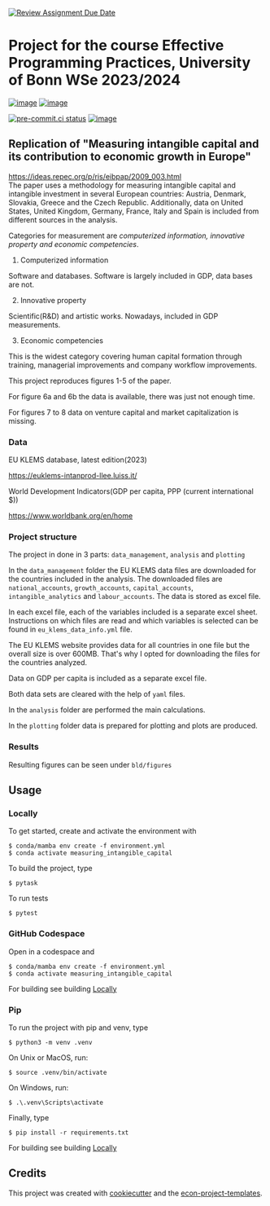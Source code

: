 [![Review Assignment Due Date](https://classroom.github.com/assets/deadline-readme-button-24ddc0f5d75046c5622901739e7c5dd533143b0c8e959d652212380cedb1ea36.svg)](https://classroom.github.com/a/EVOsE4mq)

# Project for the course Effective Programming Practices, University of Bonn WSe 2023/2024



[![image](https://img.shields.io/github/actions/workflow/status/shtopane/measuring_intangible_capital/main.yml?branch=main)](https://github.com/shtopane/measuring_intangible_capital/actions?query=branch%3Amain)
[![image](https://codecov.io/gh/shtopane/measuring_intangible_capital/branch/main/graph/badge.svg)](https://codecov.io/gh/shtopane/measuring_intangible_capital)

[![pre-commit.ci status](https://results.pre-commit.ci/badge/github/shtopane/measuring_intangible_capital/main.svg)](https://results.pre-commit.ci/latest/github/shtopane/measuring_intangible_capital/main)
[![image](https://img.shields.io/badge/code%20style-black-000000.svg)](https://github.com/psf/black)

## Replication of "Measuring intangible capital and its contribution to economic growth in Europe"
https://ideas.repec.org/p/ris/eibpap/2009_003.html  
The paper uses a methodology for measuring intangible capital and intangible investment in several European countries: Austria, Denmark, Slovakia, Greece and the Czech Republic. Additionally, data on United States, United Kingdom, Germany, France, Italy and Spain is included from different sources in the analysis.

Categories for measurement are *computerized information, innovative property and economic competencies*.

1. Computerized information

Software and databases. Software is largely included in GDP, data bases are not.

2. Innovative property

Scientific(R&D) and artistic works. Nowadays, included in GDP measurements.

3. Economic competencies

This is the widest category covering human capital formation through training, managerial improvements and company workflow improvements.

This project reproduces figures 1-5 of the paper.

For figure 6a and 6b the data is available, there was just not enough time.

For figures 7 to 8 data on venture capital and market capitalization is missing.

### Data

EU KLEMS database, latest edition(2023)

https://euklems-intanprod-llee.luiss.it/

World Development Indicators(GDP per capita, PPP (current international $))

https://www.worldbank.org/en/home

### Project structure
The project in done in 3 parts: `data_management`, `analysis` and `plotting`

In the `data_management` folder the EU KLEMS data files are downloaded for the countries included in the analysis. The downloaded files are `national_accounts`, `growth_accounts`, `capital_accounts`, `intangible_analytics` and `labour_accounts`. The data is stored as excel file.

In each excel file, each of the variables included is a separate excel sheet. Instructions on which files are read and which variables is selected can be found in `eu_klems_data_info.yml` file.

The EU KLEMS website provides data for all countries in one file but the overall size is over 600MB. That's why I opted for downloading the files for the countries analyzed.

Data on GDP per capita is included as a separate excel file.

Both data sets are cleared with the help of `yaml` files.

In the `analysis` folder are performed the main calculations.

In the `plotting` folder data is prepared for plotting and plots are produced.

### Results
Resulting figures can be seen under `bld/figures`


## Usage
### Locally
To get started, create and activate the environment with

```console
$ conda/mamba env create -f environment.yml
$ conda activate measuring_intangible_capital
```

To build the project, type

```console
$ pytask
```

To run tests
```console
$ pytest
```

### GitHub Codespace
Open in a codespace and 
```console
$ conda/mamba env create -f environment.yml
$ conda activate measuring_intangible_capital
```

For building see building [Locally](#locally)

### Pip
To run the project with pip and venv, type

```console
$ python3 -m venv .venv
```
On Unix or MacOS, run:
```console
$ source .venv/bin/activate
```
On Windows, run:
```console
$ .\.venv\Scripts\activate
```

Finally, type
```console
$ pip install -r requirements.txt
```

For building see building [Locally](#locally)

## Credits

This project was created with [cookiecutter](https://github.com/audreyr/cookiecutter)
and the
[econ-project-templates](https://github.com/OpenSourceEconomics/econ-project-templates).

